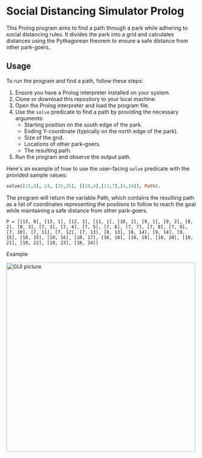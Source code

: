 # Social Distancing Simulator Prolog

This Prolog program aims to find a path through a park while adhering to social distancing rules. It divides the park into a grid and calculates distances using the Pythagorean theorem to ensure a safe distance from other park-goers.

## Usage

To run the program and find a path, follow these steps:

1. Ensure you have a Prolog interpreter installed on your system.
2. Clone or download this repository to your local machine.
3. Open the Prolog interpreter and load the program file.
4. Use the `solve` predicate to find a path by providing the necessary arguments:
   - Starting position on the south edge of the park.
   - Ending Y-coordinate (typically on the north edge of the park).
   - Size of the grid.
   - Locations of other park-goers.
   - The resulting path.
5. Run the program and observe the output path.

Here's an example of how to use the user-facing `solve` predicate with the provided sample values:

```prolog
solve([13,0], 24, [25,25], [[20,4],[13,7],[4,19]], Path).
```
The program will return the variable Path, which contains the resulting path as a list of coordinates representing the positions to follow to reach the goal while maintaining a safe distance from other park-goers.
```
P = [[13, 0], [13, 1], [12, 1], [11, 1], [10, 1], [9, 1], [9, 2], [8, 2], [8, 3], [7, 3], [7, 4], [7, 5], [7, 6], [7, 7], [7, 8], [7, 9], [7, 10], [7, 11], [7, 12], [7, 13], [8, 13], [8, 14], [9, 14], [9, 15], [10, 15], [10, 16], [10, 17], [10, 18], [10, 19], [10, 20], [10, 21], [10, 22], [10, 23], [10, 24]] 
```
Example 

<img width="500" alt="GUI picture" src="https://github.com/umangptl/Programming-Languages-Social-Distancing-Simulator/blob/main/distance.png">

